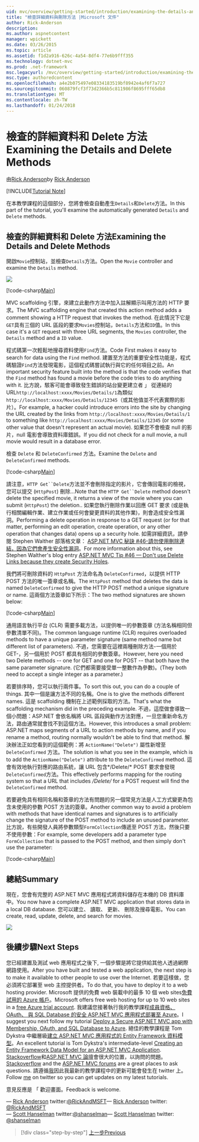 ```yaml
---
uid: mvc/overview/getting-started/introduction/examining-the-details-and-delete-methods
title: "檢查詳細資料與刪除方法 |Microsoft 文件"
author: Rick-Anderson
description: 
ms.author: aspnetcontent
manager: wpickett
ms.date: 03/26/2015
ms.topic: article
ms.assetid: f1d2a916-626c-4a54-8df4-77e6b9fff355
ms.technology: dotnet-mvc
ms.prod: .net-framework
msc.legacyurl: /mvc/overview/getting-started/introduction/examining-the-details-and-delete-methods
msc.type: authoredcontent
ms.openlocfilehash: a4e2b075497e08334183519bf8942e4af6f7a727
ms.sourcegitcommit: 060879fcf3f73d2366b5c811986f8695fff65db8
ms.translationtype: MT
ms.contentlocale: zh-TW
ms.lasthandoff: 01/24/2018
---
```

<a name="examining-the-details-and-delete-methods"></a><span data-ttu-id="068d8-102">檢查的詳細資料和 Delete 方法</span><span class="sxs-lookup"><span data-stu-id="068d8-102">Examining the Details and Delete Methods</span></span>
====================
<span data-ttu-id="068d8-103">由[Rick Anderson](https://github.com/Rick-Anderson)</span><span class="sxs-lookup"><span data-stu-id="068d8-103">by [Rick Anderson](https://github.com/Rick-Anderson)</span></span>

[!INCLUDE[Tutorial Note](sample/code-location.md)]

<span data-ttu-id="068d8-104">在本教學課程的這個部分，您將會檢查自動產生`Details`和`Delete`方法。</span><span class="sxs-lookup"><span data-stu-id="068d8-104">In this part of the tutorial, you'll examine the automatically generated `Details` and `Delete` methods.</span></span>

## <a name="examining-the-details-and-delete-methods"></a><span data-ttu-id="068d8-105">檢查的詳細資料和 Delete 方法</span><span class="sxs-lookup"><span data-stu-id="068d8-105">Examining the Details and Delete Methods</span></span>

<span data-ttu-id="068d8-106">開啟`Movie`控制站，並檢查`Details`方法。</span><span class="sxs-lookup"><span data-stu-id="068d8-106">Open the `Movie` controller and examine the `Details` method.</span></span>

![](examining-the-details-and-delete-methods/_static/image1.png)

[!code-csharp[Main](examining-the-details-and-delete-methods/samples/sample1.cs)]

<span data-ttu-id="068d8-107">MVC scaffolding 引擎，來建立此動作方法中加入註解顯示叫用方法的 HTTP 要求。</span><span class="sxs-lookup"><span data-stu-id="068d8-107">The MVC scaffolding engine that created this action method adds a comment showing a HTTP request that invokes the method.</span></span> <span data-ttu-id="068d8-108">在此情況下它是`GET`具有三個的 URL 區段的要求`Movies`控制站，`Details`方法和`ID`值。</span><span class="sxs-lookup"><span data-stu-id="068d8-108">In this case it's a `GET` request with three URL segments, the `Movies` controller, the `Details` method and a `ID` value.</span></span>

<span data-ttu-id="068d8-109">程式碼第一次輕鬆地搜尋資料使用`Find`方法。</span><span class="sxs-lookup"><span data-stu-id="068d8-109">Code First makes it easy to search for data using the `Find` method.</span></span> <span data-ttu-id="068d8-110">建置至方法的重要安全性功能是，程式碼驗證`Find`方法發現電影，這個程式碼嘗試執行與它的任何項目之前。</span><span class="sxs-lookup"><span data-stu-id="068d8-110">An important security feature built into the method is that the code verifies that the `Find` method has found a movie before the code tries to do anything with it.</span></span> <span data-ttu-id="068d8-111">比方說，駭客可能會導致發生錯誤的站台變更建立者 」 從連結的 URL`http://localhost:xxxx/Movies/Details/1`為類似`http://localhost:xxxx/Movies/Details/12345`（或其他值並不代表實際的影片）。</span><span class="sxs-lookup"><span data-stu-id="068d8-111">For example, a hacker could introduce errors into the site by changing the URL created by the links from `http://localhost:xxxx/Movies/Details/1` to something like `http://localhost:xxxx/Movies/Details/12345` (or some other value that doesn't represent an actual movie).</span></span> <span data-ttu-id="068d8-112">如果您不會檢查 null 的影片，null 電影會導致資料庫錯誤。</span><span class="sxs-lookup"><span data-stu-id="068d8-112">If you did not check for a null movie, a null movie would result in a database error.</span></span>

<span data-ttu-id="068d8-113">檢查 `Delete` 和 `DeleteConfirmed` 方法。</span><span class="sxs-lookup"><span data-stu-id="068d8-113">Examine the `Delete` and `DeleteConfirmed` methods.</span></span>

[!code-csharp[Main](examining-the-details-and-delete-methods/samples/sample2.cs?highlight=17)]

<span data-ttu-id="068d8-114">請注意，`HTTP Get``Delete`方法並不會刪除指定的影片，它會傳回電影的檢視，您可以提交 (`HttpPost`) 刪除...</span><span class="sxs-lookup"><span data-stu-id="068d8-114">Note that the `HTTP Get``Delete` method doesn't delete the specified movie, it returns a view of the movie where you can submit (`HttpPost`) the deletion..</span></span> <span data-ttu-id="068d8-115">如果您執行刪除作業以回應 GET 要求 (或是執行相關編輯作業、建立作業或任何會變更資料的其他作業)，則會造成安全性漏洞。</span><span class="sxs-lookup"><span data-stu-id="068d8-115">Performing a delete operation in response to a GET request (or for that matter, performing an edit operation, create operation, or any other operation that changes data) opens up a security hole.</span></span> <span data-ttu-id="068d8-116">如需詳細資訊，請參閱 Stephen Walther 部落格文章： [ASP.NET MVC 秘訣 #46-請勿使用刪除連結，因為它們會產生安全性漏洞](http://stephenwalther.com/blog/archive/2009/01/21/asp.net-mvc-tip-46-ndash-donrsquot-use-delete-links-because.aspx)。</span><span class="sxs-lookup"><span data-stu-id="068d8-116">For more information about this, see Stephen Walther's blog entry [ASP.NET MVC Tip #46 — Don't use Delete Links because they create Security Holes](http://stephenwalther.com/blog/archive/2009/01/21/asp.net-mvc-tip-46-ndash-donrsquot-use-delete-links-because.aspx).</span></span>

<span data-ttu-id="068d8-117">我們將可刪除資料的 `HttpPost` 方法命名為 `DeleteConfirmed`，以提供 HTTP POST 方法的唯一簽章或名稱。</span><span class="sxs-lookup"><span data-stu-id="068d8-117">The `HttpPost` method that deletes the data is named `DeleteConfirmed` to give the HTTP POST method a unique signature or name.</span></span> <span data-ttu-id="068d8-118">這兩個方法簽章如下所示：</span><span class="sxs-lookup"><span data-stu-id="068d8-118">The two method signatures are shown below:</span></span>

[!code-csharp[Main](examining-the-details-and-delete-methods/samples/sample3.cs)]

<span data-ttu-id="068d8-119">通用語言執行平台 (CLR) 需要多載方法，以提供唯一的參數簽章 (方法名稱相同但參數清單不同)。</span><span class="sxs-lookup"><span data-stu-id="068d8-119">The common language runtime (CLR) requires overloaded methods to have a unique parameter signature (same method name but different list of parameters).</span></span> <span data-ttu-id="068d8-120">不過，您需要在這裡兩種刪除方法-一個用於 GET-，另一個用於 POST 都具有相同的參數簽章。</span><span class="sxs-lookup"><span data-stu-id="068d8-120">However, here you need two Delete methods -- one for GET and one for POST -- that both have the same parameter signature.</span></span> <span data-ttu-id="068d8-121">(它們都需要接受單一整數作為參數)。</span><span class="sxs-lookup"><span data-stu-id="068d8-121">(They both need to accept a single integer as a parameter.)</span></span>

<span data-ttu-id="068d8-122">若要排序時，您可以執行兩件事。</span><span class="sxs-lookup"><span data-stu-id="068d8-122">To sort this out, you can do a couple of things.</span></span> <span data-ttu-id="068d8-123">其中一個是讓方法不同的名稱。</span><span class="sxs-lookup"><span data-stu-id="068d8-123">One is to give the methods different names.</span></span> <span data-ttu-id="068d8-124">這是 scaffolding 機制在上述範例採取的方法。</span><span class="sxs-lookup"><span data-stu-id="068d8-124">That's what the scaffolding mechanism did in the preceding example.</span></span> <span data-ttu-id="068d8-125">不過，這麼做會導致一個小問題：ASP.NET 會依名稱將 URL 區段與動作方法對應，一旦您重新命名方法，路由通常就會找不到這個方法。</span><span class="sxs-lookup"><span data-stu-id="068d8-125">However, this introduces a small problem: ASP.NET maps segments of a URL to action methods by name, and if you rename a method, routing normally wouldn't be able to find that method.</span></span> <span data-ttu-id="068d8-126">解決辦法正如您看到的這個範例：將 `ActionName("Delete")` 屬性新增至 `DeleteConfirmed` 方法。</span><span class="sxs-lookup"><span data-stu-id="068d8-126">The solution is what you see in the example, which is to add the `ActionName("Delete")` attribute to the `DeleteConfirmed` method.</span></span> <span data-ttu-id="068d8-127">這會有效地執行對應的路由系統，讓 URL 包含*/Delete/* POST 要求會發現`DeleteConfirmed`方法。</span><span class="sxs-lookup"><span data-stu-id="068d8-127">This effectively performs mapping for the routing system so that a URL that includes */Delete/* for a POST request will find the `DeleteConfirmed` method.</span></span>

<span data-ttu-id="068d8-128">若要避免具有相同名稱和簽章的方法有問題的另一個常見方法是人工方式變更為包含未使用的參數 POST 方法的簽章。</span><span class="sxs-lookup"><span data-stu-id="068d8-128">Another common way to avoid a problem with methods that have identical names and signatures is to artificially change the signature of the POST method to include an unused parameter.</span></span> <span data-ttu-id="068d8-129">比方說，有些開發人員將參數類型`FormCollection`傳遞至 POST 方法，然後只要不使用參數：</span><span class="sxs-lookup"><span data-stu-id="068d8-129">For example, some developers add a parameter type `FormCollection` that is passed to the POST method, and then simply don't use the parameter:</span></span>

[!code-csharp[Main](examining-the-details-and-delete-methods/samples/sample4.cs)]

## <a name="summary"></a><span data-ttu-id="068d8-130">總結</span><span class="sxs-lookup"><span data-stu-id="068d8-130">Summary</span></span>

<span data-ttu-id="068d8-131">現在，您會有完整的 ASP.NET MVC 應用程式將資料儲存在本機的 DB 資料庫中。</span><span class="sxs-lookup"><span data-stu-id="068d8-131">You now have a complete ASP.NET MVC application that stores data in a local DB database.</span></span> <span data-ttu-id="068d8-132">您可以建立、 讀取、 更新、 刪除及搜尋電影。</span><span class="sxs-lookup"><span data-stu-id="068d8-132">You can create, read, update, delete, and search for movies.</span></span>

![](examining-the-details-and-delete-methods/_static/image2.png)

## <a name="next-steps"></a><span data-ttu-id="068d8-133">後續步驟</span><span class="sxs-lookup"><span data-stu-id="068d8-133">Next Steps</span></span>

<span data-ttu-id="068d8-134">您已經建置及測試 web 應用程式之後下, 一個步驟是將它提供給其他人透過網際網路使用。</span><span class="sxs-lookup"><span data-stu-id="068d8-134">After you have built and tested a web application, the next step is to make it available to other people to use over the Internet.</span></span> <span data-ttu-id="068d8-135">若要這樣做，您必須將它部署至 web 主控提供者。</span><span class="sxs-lookup"><span data-stu-id="068d8-135">To do that, you have to deploy it to a web hosting provider.</span></span> <span data-ttu-id="068d8-136">Microsoft 提供的免費 web 裝載中的最多 10 個 web sites[免費試用的 Azure 帳戶](https://www.windowsazure.com/pricing/free-trial/?WT.mc_id=A443DD604)。</span><span class="sxs-lookup"><span data-stu-id="068d8-136">Microsoft offers free web hosting for up to 10 web sites in a [free Azure trial account](https://www.windowsazure.com/pricing/free-trial/?WT.mc_id=A443DD604).</span></span> <span data-ttu-id="068d8-137">我建議您接著執行我的教學課程[成員資格、 OAuth、 與 SQL Database 的安全 ASP.NET MVC 應用程式部署至 Azure](https://docs.microsoft.com/aspnet/core/security/authorization/secure-data)。</span><span class="sxs-lookup"><span data-stu-id="068d8-137">I suggest you next follow my tutorial [Deploy a Secure ASP.NET MVC app with Membership, OAuth, and SQL Database to Azure](https://docs.microsoft.com/aspnet/core/security/authorization/secure-data).</span></span> <span data-ttu-id="068d8-138">絕佳的教學課程是 Tom Dykstra 中繼層級[建立 ASP.NET MVC 應用程式的 Entity Framework 資料模型](../getting-started-with-ef-using-mvc/creating-an-entity-framework-data-model-for-an-asp-net-mvc-application.md)。</span><span class="sxs-lookup"><span data-stu-id="068d8-138">An excellent tutorial is Tom Dykstra's intermediate-level [Creating an Entity Framework Data Model for an ASP.NET MVC Application](../getting-started-with-ef-using-mvc/creating-an-entity-framework-data-model-for-an-asp-net-mvc-application.md).</span></span> <span data-ttu-id="068d8-139">[Stackoverflow](http://stackoverflow.com/help)和[ASP.NET MVC 論壇](https://forums.asp.net/1146.aspx)會很大的位置，以詢問的問題。</span><span class="sxs-lookup"><span data-stu-id="068d8-139">[Stackoverflow](http://stackoverflow.com/help) and the [ASP.NET MVC forums](https://forums.asp.net/1146.aspx) are a great places to ask questions.</span></span> <span data-ttu-id="068d8-140">請遵循[我](https://twitter.com/RickAndMSFT)因此我最新的教學課程中的更新可能會發生在 twitter 上。</span><span class="sxs-lookup"><span data-stu-id="068d8-140">Follow [me](https://twitter.com/RickAndMSFT) on twitter so you can get updates on my latest tutorials.</span></span>

<span data-ttu-id="068d8-141">意見反應是 「 歡迎畫面。</span><span class="sxs-lookup"><span data-stu-id="068d8-141">Feedback is welcome.</span></span>

<span data-ttu-id="068d8-142">— [Rick Anderson](https://blogs.msdn.com/rickAndy) twitter:[@RickAndMSFT](https://twitter.com/RickAndMSFT)</span><span class="sxs-lookup"><span data-stu-id="068d8-142">— [Rick Anderson](https://blogs.msdn.com/rickAndy) twitter: [@RickAndMSFT](https://twitter.com/RickAndMSFT)</span></span>  
<span data-ttu-id="068d8-143">— [Scott Hanselman](http://www.hanselman.com/blog/) twitter:[@shanselman](https://twitter.com/shanselman)</span><span class="sxs-lookup"><span data-stu-id="068d8-143">— [Scott Hanselman](http://www.hanselman.com/blog/) twitter: [@shanselman](https://twitter.com/shanselman)</span></span>

>[!div class="step-by-step"]
[<span data-ttu-id="068d8-144">上一步</span><span class="sxs-lookup"><span data-stu-id="068d8-144">Previous</span></span>](adding-validation.md)
